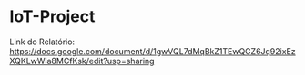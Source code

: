 # IoT-Project

Link do Relatório: https://docs.google.com/document/d/1gwVQL7dMqBkZ1TEwQCZ6Jq92ixEzXQKLwWla8MCfKsk/edit?usp=sharing
